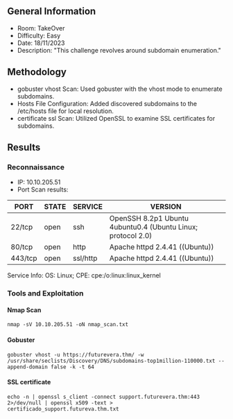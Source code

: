 ## General Information
- Room: TakeOver
- Difficulty: Easy
- Date: 18/11/2023
- Description: "This challenge revolves around subdomain enumeration." 


## Methodology
- gobuster vhost Scan: Used gobuster with the vhost mode to enumerate subdomains.
- Hosts File Configuration: Added discovered subdomains to the /etc/hosts file for local resolution.
- certificate ssl Scan: Utilized OpenSSL to examine SSL certificates for subdomains.


## Results

### Reconnaissance
- IP: 10.10.205.51 
- Port Scan results:

| PORT    | STATE | SERVICE  | VERSION                         |
|---------|-------|----------|---------------------------------|
| 22/tcp  | open  | ssh      | OpenSSH 8.2p1 Ubuntu 4ubuntu0.4 (Ubuntu Linux; protocol 2.0) |
| 80/tcp  | open  | http     | Apache httpd 2.4.41 ((Ubuntu))  |
| 443/tcp | open  | ssl/http |  Apache httpd 2.4.41 ((Ubuntu)) |

Service Info: OS: Linux; CPE: cpe:/o:linux:linux_kernel

### Tools and Exploitation

#### Nmap Scan
~~~nmap
nmap -sV 10.10.205.51 -oN nmap_scan.txt 
~~~

#### Gobuster
~~~curl
gobuster vhost -u https://futurevera.thm/ -w /usr/share/seclists/Discovery/DNS/subdomains-top1million-110000.txt --append-domain false -k -t 64
~~~

#### SSL certificate
~~~openssl
echo -n | openssl s_client -connect support.futurevera.thm:443 2>/dev/null | openssl x509 -text > certificado_support.futureva.thm.txt
~~~